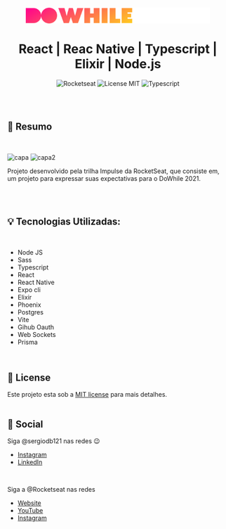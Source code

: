 <br />
<br />
<h1 align="center">
  <img alt="DoWhile" src=".github/assets/logo.svg" width="420px" /> 
  <br />
  <br />
  React | Reac Native | Typescript | Elixir | Node.js  
</h1>

<p align="center">
  <img alt="Rocketseat" src="https://img.shields.io/badge/Created%20by%3A-Rocketseat-%236D5CCD" />
  <img alt="License MIT" src="https://img.shields.io/badge/License-MIT-%2398C611" />
  <img alt="Typescript" src="https://img.shields.io/badge/Main%20lenguage-Typescript-%232F74C0" /> <br />
</p> 
<br />
<br />

## :bookmark: Resumo
<br />

![capa](https://user-images.githubusercontent.com/66697772/138598266-02cbed22-5517-486b-955e-67ffd4532137.png) 
![capa2](https://user-images.githubusercontent.com/66697772/138598285-ef6719d0-a0fb-4ffe-8d07-cbf1dc69da92.png)


Projeto desenvolvido pela trilha Impulse da RocketSeat, que consiste em, um projeto para expressar suas expectativas para o DoWhile 2021.

<br />




<br />

## :bulb: Tecnologias Utilizadas:
<br />

- Node JS
- Sass
- Typescript
- React
- React Native
- Expo cli
- Elixir
- Phoenix
- Postgres
- Vite 
- Gihub Oauth
- Web Sockets
- Prisma


<br />

## :memo: License

Este projeto esta sob a [MIT license](LICENSE) para mais detalhes.
<br />
<br />

## :wave: Social

Siga @sergiodb121 nas redes :wink:
<br />

- [Instagram](https://www.instagram.com/sergiodb121/)
- [LinkedIn](https://www.linkedin.com/in/s%C3%A9rgio-damaceno-botelho-ab9a24184/)

<br />

Siga a @Rocketseat nas redes
<br />

- [Website](https://rocketseat.com.br/)
- [YouTube](https://www.youtube.com/channel/UCSfwM5u0Kce6Cce8_S72olg)
- [Instagram](https://www.instagram.com/rocketseat_oficial/?hl=pt-br)
